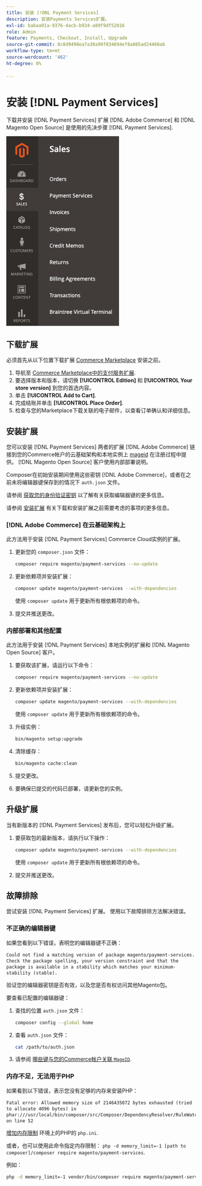 ```yaml
---
title: 安装 [!DNL Payment Services]
description: 安装Payments Services扩展。
exl-id: babaa91a-9376-4acb-b934-a89f9df52016
role: Admin
feature: Payments, Checkout, Install, Upgrade
source-git-commit: 0c8d9498ea7a30a99f834694ef8a865ad24466ab
workflow-type: tm+mt
source-wordcount: '462'
ht-degree: 0%

---
```


# 安装 [!DNL Payment Services]

下载并安装 [!DNL Payment Services] 扩展 [!DNL Adobe Commerce] 和 [!DNL Magento Open Source] 是使用的先决步骤 [!DNL Payment Services].

![[!DNL Payment Services] 扩展管理员视图](assets/admin-view.png)

## 下载扩展

必须首先从以下位置下载扩展 [Commerce Marketplace](https://experienceleague.adobe.com/docs/commerce-admin/start/resources/commerce-marketplace.html) 安装之前。

1. 导航至 [Commerce Marketplace中的支付服务扩展](https://commercemarketplace.adobe.com/magento-payment-services.html).
1. 要选择版本和版本，请切换 **[!UICONTROL Edition]** 和 **[!UICONTROL Your store version]** 到您的首选内容。
1. 单击 **[!UICONTROL Add to Cart]**.
1. 完成结账并单击 **[!UICONTROL Place Order]**.
1. 检查与您的Marketplace下载关联的电子邮件，以查看订单确认和详细信息。

## 安装扩展

您可以安装 [!DNL Payment Services] 两者的扩展 [!DNL Adobe Commerce] 链接到您的Commerce帐户的云基础架构和本地实例上 [mageid](https://devdocs.magento.com/marketplace/sellers/profile-personal.html#field-descriptions) 在注册过程中提供。 [!DNL Magento Open Source] 客户使用内部部署说明。

Composer在初始安装期间使用这些密钥 [!DNL Adobe Commerce]，或者在之前未将编辑器键保存到的情况下 `auth.json` 文件。

请参阅 [获取您的身份验证密钥](https://devdocs.magento.com/guides/v2.4/install-gde/prereq/connect-auth.html) 以了解有关获取编辑器键的更多信息。

请参阅 [安装扩展](https://devdocs.magento.com/guides/v2.4/install-gde/install/cli/extensions.html) 有关下载和安装扩展之前需要考虑的事项的更多信息。

### [!DNL Adobe Commerce] 在云基础架构上

此方法用于安装 [!DNL Payment Services] Commerce Cloud实例的扩展。

1. 更新您的 `composer.json` 文件：

   ```bash
   composer require magento/payment-services --no-update
   ```

1. 更新依赖项并安装扩展：

   ```bash
   composer update magento/payment-services --with-dependencies
   ```

   使用 `composer update` 用于更新所有根依赖项的命令。

1. 提交并推送更改。

### 内部部署和其他配置

此方法用于安装 [!DNL Payment Services] 本地实例的扩展和 [!DNL Magento Open Source] 客户。

1. 要获取该扩展，请运行以下命令：

   ```bash
   composer require magento/payment-services --no-update
   ```

1. 更新依赖项并安装扩展：

   ```bash
   composer update magento/payment-services --with-dependencies
   ```

   使用 `composer update` 用于更新所有根依赖项的命令。

1. 升级实例：

   ```bash
   bin/magento setup:upgrade
   ```

1. 清除缓存：

   ```bash
   bin/magento cache:clean
   ```

1. 提交更改。
1. 要确保已提交的代码已部署，请更新您的实例。

## 升级扩展

当有新版本的 [!DNL Payment Services] 发布后，您可以轻松升级扩展。

1. 要获取包的最新版本，请执行以下操作：

   ```bash
   composer update magento/payment-services --with-dependencies
   ```

   使用 `composer update` 用于更新所有根依赖项的命令。

1. 提交并推送更改。

## 故障排除

尝试安装 [!DNL Payment Services] 扩展。 使用以下故障排除方法解决错误。

### 不正确的编辑器键

如果您看到以下错误，表明您的编辑器键不正确：

```terminal
Could not find a matching version of package magento/payment-services. Check the package spelling, your version constraint and that the package is available in a stability which matches your minimum-stability (stable).
```

验证您的编辑器密钥是否有效，以及您是否有权访问其他Magento包。

要查看已配置的编辑器键：

1. 查找的位置 `auth.json` 文件：

   ```bash
   composer config --global home
   ```

1. 查看 `auth.json` 文件：

   ```bash
   cat /path/to/auth.json
   ```

1. 请参阅 [哪些键与您的Commerce帐户关联 `MageID`](https://devdocs.magento.com/guides/v2.4/install-gde/prereq/connect-auth.html).

### 内存不足，无法用于PHP

如果看到以下错误，表示您没有足够的内存来安装PHP：

```terminal
Fatal error: Allowed memory size of 2146435072 bytes exhausted (tried to allocate 4096 bytes) in phar:///usr/local/bin/composer/src/Composer/DependencyResolver/RuleWatchGraph.php on line 52
```

[增加内存限制](https://devdocs.magento.com/cloud/project/magento-app-php-ini.html#increase-php-memory-limit) 环境上的PHP的 `php.ini`.

或者，也可以使用此命令指定内存限制： `php -d memory_limit=-1 [path to composer]/composer require magento/payment-services`.

例如：

```bash
php -d memory_limit=-1 vendor/bin/composer require magento/payment-services
```
